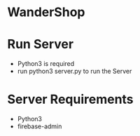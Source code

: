 # WanderShop

# Run Server
- Python3 is required
- run python3 server.py to run the Server


# Server Requirements
- Python3
- firebase-admin
